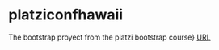 # platziconfhawaii
The bootstrap proyect from the platzi bootstrap course}
[URL](https://armandochindoy.github.io/platziconfhawaii/)